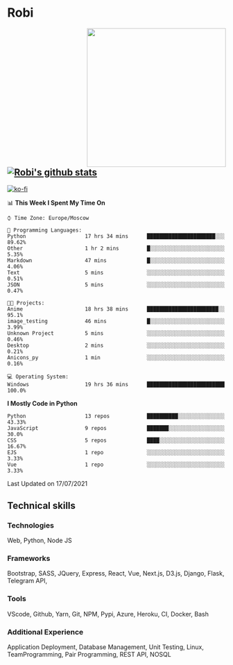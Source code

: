 # Robi

<img align='right' src='https://thumbs.gfycat.com/BleakGorgeousAmoeba-size_restricted.gif' width='320'>

[![Robi's github stats](https://github-readme-stats-lime-theta.vercel.app/api?username=robimez&count_private=true&show_icons=true&theme=dark)](https://github.com/RobiMez/github-readme-stats)
---
[![ko-fi](https://ko-fi.com/img/githubbutton_sm.svg)](https://ko-fi.com/K3K74LSLU)

<!--START_SECTION:waka-->
📊 **This Week I Spent My Time On** 

```text
⌚︎ Time Zone: Europe/Moscow

💬 Programming Languages: 
Python                   17 hrs 34 mins      ██████████████████████░░░   89.62% 
Other                    1 hr 2 mins         █░░░░░░░░░░░░░░░░░░░░░░░░   5.35% 
Markdown                 47 mins             █░░░░░░░░░░░░░░░░░░░░░░░░   4.06% 
Text                     5 mins              ░░░░░░░░░░░░░░░░░░░░░░░░░   0.51% 
JSON                     5 mins              ░░░░░░░░░░░░░░░░░░░░░░░░░   0.47%

🐱‍💻 Projects: 
Anime                    18 hrs 38 mins      ███████████████████████░░   95.1% 
image_testing            46 mins             █░░░░░░░░░░░░░░░░░░░░░░░░   3.99% 
Unknown Project          5 mins              ░░░░░░░░░░░░░░░░░░░░░░░░░   0.46% 
Desktop                  2 mins              ░░░░░░░░░░░░░░░░░░░░░░░░░   0.21% 
Anicons_py               1 min               ░░░░░░░░░░░░░░░░░░░░░░░░░   0.16%

💻 Operating System: 
Windows                  19 hrs 36 mins      █████████████████████████   100.0%

```

**I Mostly Code in Python** 

```text
Python                   13 repos            ██████████░░░░░░░░░░░░░░░   43.33% 
JavaScript               9 repos             ███████░░░░░░░░░░░░░░░░░░   30.0% 
CSS                      5 repos             ████░░░░░░░░░░░░░░░░░░░░░   16.67% 
EJS                      1 repo              ░░░░░░░░░░░░░░░░░░░░░░░░░   3.33% 
Vue                      1 repo              ░░░░░░░░░░░░░░░░░░░░░░░░░   3.33%

```



 Last Updated on 17/07/2021
<!--END_SECTION:waka-->

## Technical skills

### Technologies 

Web, Python, Node JS

### Frameworks

Bootstrap, SASS, JQuery, Express, React, Vue, Next.js,
D3.js, Django, Flask, Telegram API,

### Tools

VScode, Github, Yarn, Git, NPM, Pypi, Azure, Heroku, CI, Docker, Bash

### Additional Experience

Application Deployment, Database Management, Unit Testing, Linux, TeamProgramming, Pair Programming, REST API, NOSQL
